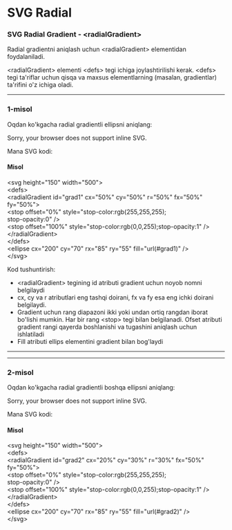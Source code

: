 # SVG Radial

### SVG Radial Gradient - \<radialGradient>

Radial gradientni aniqlash uchun \<radialGradient> elementidan foydalaniladi.

\<radialGradient> elementi \<defs> tegi ichiga joylashtirilishi kerak. \<defs> tegi ta'riflar uchun qisqa va maxsus elementlarning (masalan, gradientlar) ta'rifini o'z ichiga oladi.

***

### 1-misol

Oqdan ko'kgacha radial gradientli ellipsni aniqlang:

&#x20;Sorry, your browser does not support inline SVG.

Mana SVG kodi:

#### Misol

\<svg height="150" width="500">\
&#x20; \<defs>\
&#x20;   \<radialGradient id="grad1" cx="50%" cy="50%" r="50%" fx="50%" fy="50%">\
&#x20;     \<stop offset="0%" style="stop-color:rgb(255,255,255);\
&#x20;     stop-opacity:0" />\
&#x20;     \<stop offset="100%" style="stop-color:rgb(0,0,255);stop-opacity:1" />\
&#x20;   \</radialGradient>\
&#x20; \</defs>\
&#x20; \<ellipse cx="200" cy="70" rx="85" ry="55" fill="url(#grad1)" />\
\</svg>

Kod tushuntirish:

* \<radialGradient> tegining id atributi gradient uchun noyob nomni belgilaydi
* cx, cy va r atributlari eng tashqi doirani, fx va fy esa eng ichki doirani belgilaydi.
* Gradient uchun rang diapazoni ikki yoki undan ortiq rangdan iborat bo'lishi mumkin. Har bir rang \<stop> tegi bilan belgilanadi. Ofset atributi gradient rangi qayerda boshlanishi va tugashini aniqlash uchun ishlatiladi
* Fill atributi ellips elementini gradient bilan bog'laydi

***

***

### 2-misol

Oqdan ko'kgacha radial gradientli boshqa ellipsni aniqlang:

&#x20;Sorry, your browser does not support inline SVG.

Mana SVG kodi:

#### Misol

\<svg height="150" width="500">\
&#x20; \<defs>\
&#x20;   \<radialGradient id="grad2" cx="20%" cy="30%" r="30%" fx="50%" fy="50%">\
&#x20;     \<stop offset="0%" style="stop-color:rgb(255,255,255);\
&#x20;     stop-opacity:0" />\
&#x20;     \<stop offset="100%" style="stop-color:rgb(0,0,255);stop-opacity:1" />\
&#x20;   \</radialGradient>\
&#x20; \</defs>\
&#x20; \<ellipse cx="200" cy="70" rx="85" ry="55" fill="url(#grad2)" />\
\</svg>
